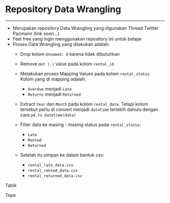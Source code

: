 # **Repository Data Wrangling**
---

- Merupakan repository Data Wrangling yang digunakan Thread Twitter Pacmann (link soon...)
- Feel free yang ingin menggunakan repository ini untuk belajar
- Proses Data Wrangling yang dilakukan adalah:
    - Drop kolom `Unnamed: 0` karena tidak dibutuhkan
    - Remove `dot (.)` value pada kolom `rental_id`
    - Melakukan proses Mapping Values pada kolom `rental_status`. Kolom yang di mapping adalah:
        - `Overdue` menjadi `Late`
        - `Returns` menjadi `Returned`
    - Extract `Year` dan `Month` pada kolom `rental_date`. Tetapi kolom tersebut perlu di convert menjadi `datetime` terlebih dahulu dengan cara `pd.to_datetime(data)`
    - Filter data ke masing - masing status pada `rental_status`:
        - `Late`
        - `Rented`
        - `Returned`

    - Setelah itu simpan ke dalam bentuk csv:
        - `rental_late_data.csv`
        - `rental_rented_data.csv`
        - `rental_returned_data.csv`

Tabik

Tepe